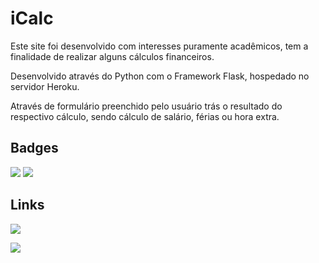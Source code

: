 # iCalc

Este site foi desenvolvido com interesses puramente acadêmicos, tem a finalidade de realizar alguns cálculos financeiros.

Desenvolvido através do Python com o Framework Flask, hospedado no servidor Heroku.

Através de formulário preenchido pelo usuário trás o resultado do respectivo cálculo, sendo cálculo de salário, férias ou hora extra.

## Badges

<img src="https://img.shields.io/badge/python-3.10.7-blue" /> <img src="https://img.shields.io/badge/flask-2.2.2-red" />

## Links

<a href="https://github.com/elijuniordev/iCalc"><img src="https://badgen.net/badge/icon/github?icon=github&label" /></a>

<a href="https://icalc.herokuapp.com/"><img src="https://badgen.net/badge/icon/chrome?icon=chrome&label" /></a>
